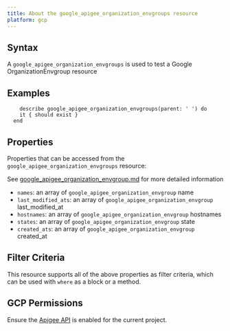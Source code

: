 ```yaml
---
title: About the google_apigee_organization_envgroups resource
platform: gcp
---
```


## Syntax
A `google_apigee_organization_envgroups` is used to test a Google OrganizationEnvgroup resource

## Examples
```
    describe google_apigee_organization_envgroups(parent: ' ') do
    it { should exist }
  end
```

## Properties
Properties that can be accessed from the `google_apigee_organization_envgroups` resource:

See [google_apigee_organization_envgroup.md](google_apigee_organization_envgroup.md) for more detailed information
  * `names`: an array of `google_apigee_organization_envgroup` name
  * `last_modified_ats`: an array of `google_apigee_organization_envgroup` last_modified_at
  * `hostnames`: an array of `google_apigee_organization_envgroup` hostnames
  * `states`: an array of `google_apigee_organization_envgroup` state
  * `created_ats`: an array of `google_apigee_organization_envgroup` created_at

## Filter Criteria
This resource supports all of the above properties as filter criteria, which can be used
with `where` as a block or a method.

## GCP Permissions

Ensure the [Apigee API](https://console.cloud.google.com/apis/library/apigee.googleapis.com/) is enabled for the current project.
